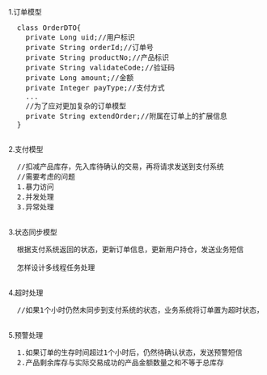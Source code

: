 1.订单模型
   <pre>
  class OrderDTO{
    private Long uid;//用户标识
    private String orderId;//订单号
    private String productNo;//产品标识
    private String validateCode;//验证码
    private Long amount;//金额
    private Integer payType;//支付方式
    ...
    //为了应对更加复杂的订单模型
    private String extendOrder;//附属在订单上的扩展信息
  }
   </pre>
2.支付模型
  <pre>
  //扣减产品库存，先入库待确认的交易，再将请求发送到支付系统
  //需要考虑的问题
  1.暴力访问
  2.并发处理
  3.异常处理
  </pre>

3.状态同步模型
  <pre>
  根据支付系统返回的状态，更新订单信息，更新用户持仓，发送业务短信

  怎样设计多线程任务处理
  </pre>

4.超时处理
 <pre>
  //如果1个小时仍然未同步到支付系统的状态，业务系统将订单置为超时状态，回滚库存。
  </pre>

5.预警处理
 <pre>
  1.如果订单的生存时间超过1个小时后，仍然待确认状态，发送预警短信
  2.产品剩余库存与实际交易成功的产品金额数量之和不等于总库存
 </pre>
